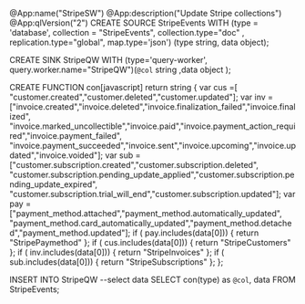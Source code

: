 @App:name("StripeSW")
@App:description("Update Stripe collections")
@App:qlVersion("2")
CREATE SOURCE StripeEvents WITH (type = 'database', collection = "StripeEvents", collection.type="doc" , replication.type="global", map.type='json') (type string, data object);


CREATE SINK StripeQW WITH (type='query-worker', query.worker.name="StripeQW")(`@col` string ,data object );


CREATE FUNCTION con[javascript] return string {
var cus =[ "customer.created","customer.deleted","customer.updated"];
var inv = ["invoice.created","invoice.deleted","invoice.finalization_failed","invoice.finalized",
    "invoice.marked_uncollectible","invoice.paid","invoice.payment_action_required","invoice.payment_failed",
    "invoice.payment_succeeded","invoice.sent","invoice.upcoming","invoice.updated","invoice.voided"];
var sub =["customer.subscription.created","customer.subscription.deleted",
    "customer.subscription.pending_update_applied","customer.subscription.pending_update_expired",
    "customer.subscription.trial_will_end","customer.subscription.updated"];
var pay = ["payment_method.attached","payment_method.automatically_updated",
    "payment_method.card_automatically_updated","payment_method.detached","payment_method.updated"];
if ( pay.includes(data[0]))  { return "StripePaymethod" };
if ( cus.includes(data[0])) {  return "StripeCustomers" };
if ( inv.includes(data[0])) {  return "StripeInvoices" };
if ( sub.includes(data[0])) {  return "StripeSubscriptions" };
};


INSERT INTO StripeQW
--select data
SELECT con(type) as `@col`, data 
FROM StripeEvents;